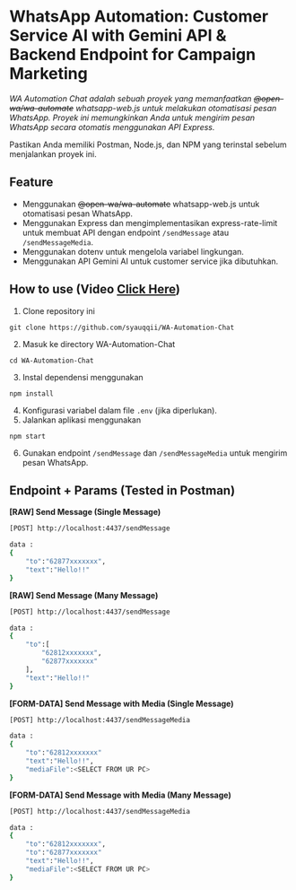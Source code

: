 # WhatsApp Automation: Customer Service AI with Gemini API & Backend Endpoint for Campaign Marketing
_WA Automation Chat adalah sebuah proyek yang memanfaatkan ~~@open-wa/wa-automate~~ whatsapp-web.js untuk melakukan otomatisasi pesan WhatsApp. Proyek ini memungkinkan Anda untuk mengirim pesan WhatsApp secara otomatis menggunakan API Express._

Pastikan Anda memiliki Postman, Node.js, dan NPM yang terinstal sebelum menjalankan proyek ini.

## Feature
- Menggunakan ~~@open-wa/wa-automate~~ whatsapp-web.js untuk otomatisasi pesan WhatsApp.
- Menggunakan Express dan mengimplementasikan express-rate-limit untuk membuat API dengan endpoint `/sendMessage` atau `/sendMessageMedia`.
- Menggunakan dotenv untuk mengelola variabel lingkungan.
- Menggunakan API Gemini AI untuk customer service jika dibutuhkan.

## How to use (Video [Click Here](https://drive.google.com/file/d/1mb6Gpw3ecujCo18Rfj9OS0lqv6rfrBNE/view?usp=sharing))
1. Clone repository ini
```
git clone https://github.com/syauqqii/WA-Automation-Chat
```
2. Masuk ke directory WA-Automation-Chat
```
cd WA-Automation-Chat
```
3. Instal dependensi menggunakan
```
npm install
```
4. Konfigurasi variabel dalam file `.env` (jika diperlukan).
5. Jalankan aplikasi menggunakan
```
npm start
```
6. Gunakan endpoint `/sendMessage` dan `/sendMessageMedia` untuk mengirim pesan WhatsApp.

## Endpoint + Params (Tested in Postman)
**[RAW] Send Message (Single Message)**
```bash
[POST] http://localhost:4437/sendMessage

data :
{
    "to":"62877xxxxxxx",
    "text":"Hello!!"
}
```

**[RAW] Send Message (Many Message)**
```bash
[POST] http://localhost:4437/sendMessage

data :
{
    "to":[
        "62812xxxxxxx",
        "62877xxxxxxx"
    ],
    "text":"Hello!!"
}
```

**[FORM-DATA] Send Message with Media (Single Message)**
```bash
[POST] http://localhost:4437/sendMessageMedia

data :
{
    "to":"62812xxxxxxx"
    "text":"Hello!!",
    "mediaFile":<SELECT FROM UR PC>
}
```

**[FORM-DATA] Send Message with Media (Many Message)**
```bash
[POST] http://localhost:4437/sendMessageMedia

data :
{
    "to":"62812xxxxxxx",
    "to":"62877xxxxxxx"
    "text":"Hello!!",
    "mediaFile":<SELECT FROM UR PC>
}
```
